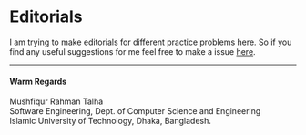 # Editorials
I am trying to make editorials for different practice problems here. So if you find any useful suggestions for me feel free to make a issue [here](https://github.com/Talha76/Editorials/issues "Issues").
***
#### Warm Regards
Mushfiqur Rahman Talha<br/>
Software Engineering, Dept. of Computer Science and Engineering<br/>
Islamic University of Technology, Dhaka, Bangladesh.
